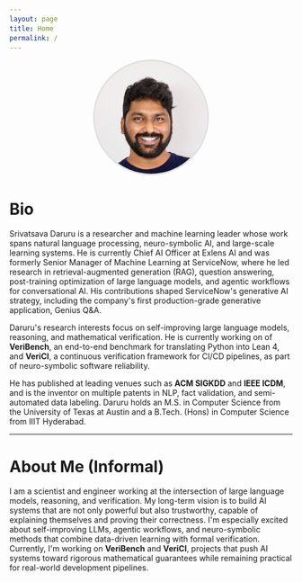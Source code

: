 ```yaml
---
layout: page
title: Home
permalink: /
---
```


<div style="text-align: center; margin-bottom: 2rem;">
  <img src="/assets/sri_daruru.jpeg" alt="Srivatsava Daruru" style="width: 200px; height: 200px; border-radius: 50%; object-fit: cover; border: 3px solid #e0e0e0;">
</div>

# Bio

Srivatsava Daruru is a researcher and machine learning leader whose work spans natural language processing, neuro-symbolic AI, and large-scale learning systems. He is currently Chief AI Officer at Exlens AI and was formerly Senior Manager of Machine Learning at ServiceNow, where he led research in retrieval-augmented generation (RAG), question answering, post-training optimization of large language models, and agentic workflows for conversational AI. His contributions shaped ServiceNow's generative AI strategy, including the company's first production-grade generative application, Genius Q&A.

Daruru's research interests focus on self-improving large language models, reasoning, and mathematical verification. He is currently working on of **VeriBench**, an end-to-end benchmark for translating Python into Lean 4, and **VeriCI**, a continuous verification framework for CI/CD pipelines, as part of neuro-symbolic software reliability.

He has published at leading venues such as **ACM SIGKDD** and **IEEE ICDM**, and is the inventor on multiple patents in NLP, fact validation, and semi-automated data labeling. Daruru holds an M.S. in Computer Science from the University of Texas at Austin and a B.Tech. (Hons) in Computer Science from IIIT Hyderabad.

---

# About Me (Informal)

I am a scientist and engineer working at the intersection of large language models, reasoning, and verification. My long-term vision is to build AI systems that are not only powerful but also trustworthy, capable of explaining themselves and proving their correctness. I'm especially excited about self-improving LLMs, agentic workflows, and neuro-symbolic methods that combine data-driven learning with formal verification. Currently, I'm working on **VeriBench** and **VeriCI**, projects that push AI systems toward rigorous mathematical guarantees while remaining practical for real-world development pipelines.
